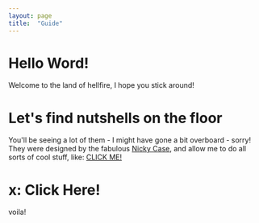 ```yaml
---
layout: page
title:  "Guide"
---
```

# Hello Word!
Welcome to the land of hellfire, I hope you stick around!
# Let's find nutshells on the floor
You'll be seeing a lot of them - I might have gone a bit overboard - sorry! They were designed by the fabulous [Nicky Case](https://ncase.me/nutshell/), and allow me to do all sorts of cool stuff, like: [CLICK ME!](#ClickHere)

# x: Click Here!
voila!

